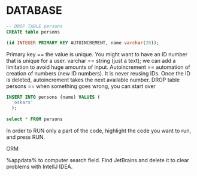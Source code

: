 # DATABASE

```SQL
-- DROP TABLE persons
CREATE table persons 

(id INTEGER PRIMARY KEY AUTOINCREMENT, name varchar(20));
```

Primary key == the value is unique. You might want to have an ID number that is unique for a user. 
varchar == string (just a text); we can add a limitation to avoid huge amounts of input.
Autoincrement == automation of creation of numbers (new ID numbers). It is never reusing IDs. Once the ID is deleted, autoincrement takes the next available number. 
DROP table persons == when something goes wrong, you can start over

```SQL
INSERT INTO persons (name) VALUES (
  'oskars'
  );
  
select * FROM persons
```

In order to RUN only a part of the code, highlight the code you want to run, and press RUN.

ORM

%appdata% to computer search field. Find JetBrains and delete it to clear problems with IntelIJ IDEA. 
